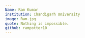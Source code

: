 ```yaml
---
Name: Ram Kumar
institution: Chandigarh University
image: Ram.jpg 
quote: Nothing is impossible.
github: rampotter10
---
```

